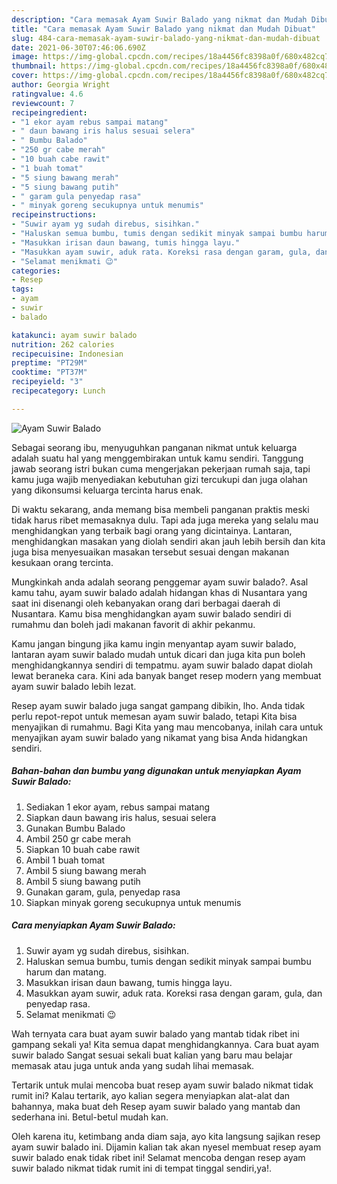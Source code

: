 ```yaml
---
description: "Cara memasak Ayam Suwir Balado yang nikmat dan Mudah Dibuat"
title: "Cara memasak Ayam Suwir Balado yang nikmat dan Mudah Dibuat"
slug: 484-cara-memasak-ayam-suwir-balado-yang-nikmat-dan-mudah-dibuat
date: 2021-06-30T07:46:06.690Z
image: https://img-global.cpcdn.com/recipes/18a4456fc8398a0f/680x482cq70/ayam-suwir-balado-foto-resep-utama.jpg
thumbnail: https://img-global.cpcdn.com/recipes/18a4456fc8398a0f/680x482cq70/ayam-suwir-balado-foto-resep-utama.jpg
cover: https://img-global.cpcdn.com/recipes/18a4456fc8398a0f/680x482cq70/ayam-suwir-balado-foto-resep-utama.jpg
author: Georgia Wright
ratingvalue: 4.6
reviewcount: 7
recipeingredient:
- "1 ekor ayam rebus sampai matang"
- " daun bawang iris halus sesuai selera"
- " Bumbu Balado"
- "250 gr cabe merah"
- "10 buah cabe rawit"
- "1 buah tomat"
- "5 siung bawang merah"
- "5 siung bawang putih"
- " garam gula penyedap rasa"
- " minyak goreng secukupnya untuk menumis"
recipeinstructions:
- "Suwir ayam yg sudah direbus, sisihkan."
- "Haluskan semua bumbu, tumis dengan sedikit minyak sampai bumbu harum dan matang."
- "Masukkan irisan daun bawang, tumis hingga layu."
- "Masukkan ayam suwir, aduk rata. Koreksi rasa dengan garam, gula, dan penyedap rasa."
- "Selamat menikmati 😉"
categories:
- Resep
tags:
- ayam
- suwir
- balado

katakunci: ayam suwir balado 
nutrition: 262 calories
recipecuisine: Indonesian
preptime: "PT29M"
cooktime: "PT37M"
recipeyield: "3"
recipecategory: Lunch

---
```



![Ayam Suwir Balado](https://img-global.cpcdn.com/recipes/18a4456fc8398a0f/680x482cq70/ayam-suwir-balado-foto-resep-utama.jpg)

Sebagai seorang ibu, menyuguhkan panganan nikmat untuk keluarga adalah suatu hal yang menggembirakan untuk kamu sendiri. Tanggung jawab seorang istri bukan cuma mengerjakan pekerjaan rumah saja, tapi kamu juga wajib menyediakan kebutuhan gizi tercukupi dan juga olahan yang dikonsumsi keluarga tercinta harus enak.

Di waktu  sekarang, anda memang bisa membeli panganan praktis meski tidak harus ribet memasaknya dulu. Tapi ada juga mereka yang selalu mau menghidangkan yang terbaik bagi orang yang dicintainya. Lantaran, menghidangkan masakan yang diolah sendiri akan jauh lebih bersih dan kita juga bisa menyesuaikan masakan tersebut sesuai dengan makanan kesukaan orang tercinta. 



Mungkinkah anda adalah seorang penggemar ayam suwir balado?. Asal kamu tahu, ayam suwir balado adalah hidangan khas di Nusantara yang saat ini disenangi oleh kebanyakan orang dari berbagai daerah di Nusantara. Kamu bisa menghidangkan ayam suwir balado sendiri di rumahmu dan boleh jadi makanan favorit di akhir pekanmu.

Kamu jangan bingung jika kamu ingin menyantap ayam suwir balado, lantaran ayam suwir balado mudah untuk dicari dan juga kita pun boleh menghidangkannya sendiri di tempatmu. ayam suwir balado dapat diolah lewat beraneka cara. Kini ada banyak banget resep modern yang membuat ayam suwir balado lebih lezat.

Resep ayam suwir balado juga sangat gampang dibikin, lho. Anda tidak perlu repot-repot untuk memesan ayam suwir balado, tetapi Kita bisa menyajikan di rumahmu. Bagi Kita yang mau mencobanya, inilah cara untuk menyajikan ayam suwir balado yang nikamat yang bisa Anda hidangkan sendiri.

<!--inarticleads1-->

##### Bahan-bahan dan bumbu yang digunakan untuk menyiapkan Ayam Suwir Balado:

1. Sediakan 1 ekor ayam, rebus sampai matang
1. Siapkan  daun bawang iris halus, sesuai selera
1. Gunakan  Bumbu Balado
1. Ambil 250 gr cabe merah
1. Siapkan 10 buah cabe rawit
1. Ambil 1 buah tomat
1. Ambil 5 siung bawang merah
1. Ambil 5 siung bawang putih
1. Gunakan  garam, gula, penyedap rasa
1. Siapkan  minyak goreng secukupnya untuk menumis




<!--inarticleads2-->

##### Cara menyiapkan Ayam Suwir Balado:

1. Suwir ayam yg sudah direbus, sisihkan.
1. Haluskan semua bumbu, tumis dengan sedikit minyak sampai bumbu harum dan matang.
1. Masukkan irisan daun bawang, tumis hingga layu.
1. Masukkan ayam suwir, aduk rata. Koreksi rasa dengan garam, gula, dan penyedap rasa.
1. Selamat menikmati 😉




Wah ternyata cara buat ayam suwir balado yang mantab tidak ribet ini gampang sekali ya! Kita semua dapat menghidangkannya. Cara buat ayam suwir balado Sangat sesuai sekali buat kalian yang baru mau belajar memasak atau juga untuk anda yang sudah lihai memasak.

Tertarik untuk mulai mencoba buat resep ayam suwir balado nikmat tidak rumit ini? Kalau tertarik, ayo kalian segera menyiapkan alat-alat dan bahannya, maka buat deh Resep ayam suwir balado yang mantab dan sederhana ini. Betul-betul mudah kan. 

Oleh karena itu, ketimbang anda diam saja, ayo kita langsung sajikan resep ayam suwir balado ini. Dijamin kalian tak akan nyesel membuat resep ayam suwir balado enak tidak ribet ini! Selamat mencoba dengan resep ayam suwir balado nikmat tidak rumit ini di tempat tinggal sendiri,ya!.

